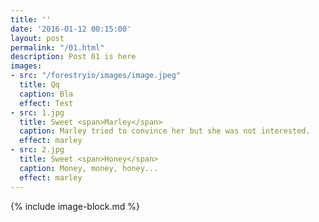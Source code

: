 ```yaml
---
title: ''
date: '2016-01-12 00:15:00'
layout: post
permalink: "/01.html"
description: Post 01 is here
images:
- src: "/forestryio/images/image.jpeg"
  title: Qq
  caption: Bla
  effect: Test
- src: 1.jpg
  title: Sweet <span>Marley</span>
  caption: Marley tried to convince her but she was not interested.
  effect: marley
- src: 2.jpg
  title: Sweet <span>Honey</span>
  caption: Money, money, honey...
  effect: marley
---
```


{% include image-block.md %}
